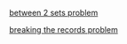 <a href="https://www.hackerrank.com/challenges/between-two-sets/">between 2 sets problem </a>

<a href="https://www.hackerrank.com/challenges/breaking-best-and-worst-records/">breaking the records problem </a>